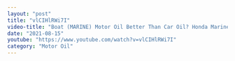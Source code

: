 ```yaml
---
layout: "post"
title: "vlCIHlRWi7I"
video-title: "Boat (MARINE) Motor Oil Better Than Car Oil? Honda Marine vs Pennzoil Platinum"
date: "2021-08-15"
youtube: "https://www.youtube.com/watch?v=vlCIHlRWi7I"
category: "Motor Oil"
---
```

<div class="space-y-1"></div>